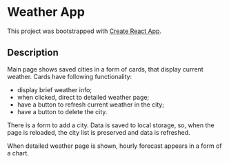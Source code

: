 # Weather App
This project was bootstrapped with [Create React App](https://github.com/facebook/create-react-app).

## Description

Main page shows saved cities in a form of cards, that display current weather. Cards have following functionality:
- display brief weather info;
- when clicked, direct to detailed weather page;
- have a button to refresh current weather in the city;
- have a button to delete the city.

There is a form to add a city.
Data is saved to local storage, so, when the page is reloaded, the city list is preserved and data is refreshed.

When detailed weather page is shown, hourly forecast appears in a form of a chart.

